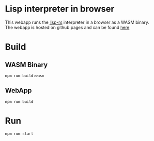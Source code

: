 # Lisp interpreter in browser

This webapp runs the [lisp-rs](https://github.com/vishpat/lisp-rs) interpreter in a browser as a WASM binary. The webapp is hosted on github pages and can be found [here](http://vishpat.github.io/lisp-rs-wasm)

# Build 

## WASM Binary

```
npm run build:wasm
```

## WebApp

```
npm run build
```

# Run

```
npm run start
```
